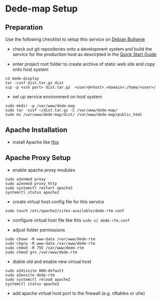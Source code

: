 # Dede-map Setup

## Preparation

Use the following checklist to setup this service on
[Debian Bullseye](https://www.debian.org/releases/bullseye/)

* check out git repositories onto a development system and build the service for the production host as descirpted in the
[Quick Start Guide](../README.md#Quick-Start-Guide)

* enter project root folder to create archive of static web site and copy onto host system
```
cd dede-display
tar -czvf dist.tar.gz dist
scp -p <ssh port> dist.tar.gz  <user>@<host>.<domain>:/home/<user>/
```

* set up service environment on host system
```
sudo mkdir -p /var/www/dede-map
sudo tar -xzvf ~/dist.tar.gz -C /var/www/dede-map/
sudo mv /var/www/dede-map/dist/ /var/www/dede-map/public_html
```

## Apache Installation

* install Apache like [this](https://github.com/Software-Ingenieur-Begerad/setup/blob/main/doc/apache.md)

## Apache Proxy Setup

* enable apache proxy modules
```
sudo a2enmod proxy
sudo a2enmod proxy_http
sudo systemctl restart apache2
systemctl status apache2
```

* create virtual host config file for this service
```
sudo touch /etc/apache2/sites-available/dede-rtm.conf
```

* configure virtual host file like this ```sudo vi dede-rtm.conf```

* adjust folder permissions
```
sudo chown -R www-data /var/www/dede-rtm
sudo chgrp -R www-data /var/www/dede-rtm
sudo chmod -R 755 /var/www/dede-rtm
sudo chmod g+s /var/www/dede-rtm
```

* diable old and enable new virtual host
```
sudo a2dissite 000-default
sudo a2ensite dede-rtm
sudo systemctl reload apache2
systemctl status apache2
```

* add apache virtual host port to the firewall (e.g. nftables or ufw)
